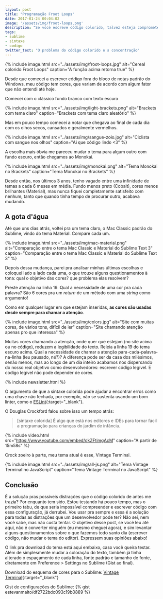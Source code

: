 ```yaml
---
layout: post
title: "Programação Froot Loops"
date: 2017-01-24 00:04:02
image: '/assets/img/froot-loops.png'
description: "Se você escreve código colorido, talvez esteja comprometendo sua concentração com cores em excesso."
tags:
- sublime
- sintaxe
- codigo
twitter_text: "O problema do código colorido e a concentração"
---
```


{% include image.html src="../assets/img/froot-loops.jpg" alt="Cereal colorido Froot Loops" caption="A função acima retorna true" %}

Desde que comecei a escrever código fora do bloco de notas padrão do Windows, meu código tem cores, que variam de acordo com algum fator que não entendi até hoje.

Comecei com o clássico fundo branco com texto escuro

{% include image.html src="../assets/img/light-brackets.png" alt="Brackets com tema claro" caption="Brackets com tema claro aleatório" %}

Mas em pouco tempo comecei a notar que chegava ao final de cada dia com os olhos secos, cansados e geralmente vermelhos.

{% include image.html src="../assets/img/sangue-zoio.jpg" alt="Ciclista com sangue nos olhos" caption="Ai que código lindo <3" %}

A escolha mais óbvia me pareceu mudar o tema para algum outro com fundo escuro, então chegamos ao Monokai.

{% include image.html src="../assets/img/monokai.png" alt="Tema Monokai no Brackets" caption="Tema Monokai no Brackets" %}

Desde então, nos últimos 3 anos, tenho vagado entre uma infinidade de temas a cada 6 meses em média. Fundo menos preto (Cobalt), cores menos brilhantes (Material), mas nunca fiquei completamente satisfeito com nenhum, tanto que quando tinha tempo de procurar outro, acabava mudando.

## A gota d'água

Até que uns dias atrás, voltei pra um tema claro, o Mac Classic padrão do Sublime, vindo do tema Material. Compare cada um.

{% include image.html src="../assets/img/mac-material.png" alt="Comparação entre o tema Mac Classic e Material do Sublime Text 3" caption="Comparação entre o tema Mac Classic e Material do Sublime Text 3" %}

Depois dessa mudança, parei pra analisar minhas últimas escolhas e coloquei lado a lado cada uma, o que trouxe alguns questionamentos à tona: qual o objetivo das cores? que problema elas resolvem?

Preste atenção na linha 19. Qual a necessidade de uma cor pra cada palavra? São 6 cores pra um *return* de um método com uma *string* como argumento!

Como em qualquer lugar em que estejam inseridas, **as cores são usadas desde sempre para chamar a atenção**.

{% include image.html src="../assets/img/colors.jpg" alt="Site com muitas cores, de vários tons, difícil de ler" caption="Site chamando atenção apenas pro que interessa" %}

Muitas cores chamando a atenção, onde quer que estejam (no site acima ou no código), reduzem a legibilidade do texto. Releia a linha 19 do tema escuro acima. Qual a necessidade de chamar a atenção para-cada-palavra-na-linha (leu pausado, né?)? A diferença pode ser da casa dos milésimos, senão menos, mas ao longo de um dia inteiro acabamos nos dispersando do nosso real objetivo como desenvolvedores: escrever código legível. E código legível não pode depender de cores.

{% include newsletter.html %}

O argumento de que a sintaxe colorida pode ajudar a encontrar erros como uma chave não fechada, por exemplo, não se sustenta usando um bom linter, como o [ESLint](http://eslint.org){:target="_blank"}.

O Douglas Crockford falou sobre isso um tempo atrás:

> [sintaxe colorida] É algo que está nos editores e IDEs para tornar fácil a programação para crianças do jardim de infância.

{% include video.html src="https://www.youtube.com/embed/dkZFtimgAcM" caption="A partir de 15m58s" %}

Crock zoeiro à parte, meu tema atual é esse, Vintage Terminal.

{% include image.html src="../assets/img/all-js.png" alt="Tema Vintage Terminal no JavaScript" caption="Tema Vintage Terminal no JavaScript" %}

## Conclusão

É a solução pras possíveis distrações que o código colorido de antes me trazia? Por enquanto tem sido. Estou testando há pouco tempo, mas o primeiro tabu, de que seria impossível compreender e escrever código com essa configuração, já derrubei. Vou usar pra sempre e essa é a solução para todas as distrações que um desenvolvedor pode ter? Não sei, nem você sabe, mas não custa tentar. O objetivo desse post, se você leu até aqui, não é converter ninguém (eu mesmo cheguei agora), e sim levantar alguns questionamentos sobre o que fazemos todo santo dia (escrever código, não mudar o tema do editor). Expressem suas opiniões abaixo!

O link pra download do tema está aqui embaixo, caso você queira testar. Além de simplesmente mudar a coloração do texto, também já tinha alterado o espaçamento de cada linha, fonte padrão e tamanho de fonte, diretamente em Preference > Settings no Sublime (Gist ao final).

Download do esquema de cores para o Sublime: [Vintage Terminal](https://packagecontrol.io/packages/Color%20Scheme%20-%20Vintage%20Terminal){:target="_blank"}

Gist de configurações do Sublime: {% gist estevanmaito/df2722bdc093c19b0889 %}